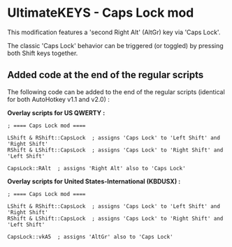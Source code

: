 # UltimateKEYS - Caps Lock mod

This modification features a 'second Right Alt' (AltGr) key via 'Caps Lock'.

The classic 'Caps Lock' behavior can be triggered (or toggled) by pressing both Shift keys together.

## Added code at the end of the regular scripts

The following code can be added to the end of the regular scripts (identical for both AutoHotkey v1.1 and v2.0)&nbsp;:

**Overlay scripts for US QWERTY&nbsp;:**


    ; ==== Caps Lock mod ====

    LShift & RShift::CapsLock  ; assigns 'Caps Lock' to 'Left Shift' and 'Right Shift'
    RShift & LShift::CapsLock  ; assigns 'Caps Lock' to 'Right Shift' and 'Left Shift'

    CapsLock::RAlt  ; assigns 'Right Alt' also to 'Caps Lock'

**Overlay scripts for United States-International (KBDUSX)&nbsp;:**

    ; ==== Caps Lock mod ====

    LShift & RShift::CapsLock  ; assigns 'Caps Lock' to 'Left Shift' and 'Right Shift'
    RShift & LShift::CapsLock  ; assigns 'Caps Lock' to 'Right Shift' and 'Left Shift'

    CapsLock::vkA5  ; assigns 'AltGr' also to 'Caps Lock'
